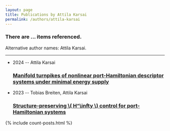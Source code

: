 ```yaml
---
layout: page
title: Publications by Attila Karsai
permalink: /authors/attila-karsai
---
```


<h3 id="number-posts">There are ... items referenced.</h3>
<p id='info-authors'>Alternative author names: Attila Karsai.</p>
<hr />
<ul class="post-list">
<li><span class='post-meta'>2024 -- Attila Karsai</span><h3><a class='post-link' href="{{ site.baseurl }}/manifold-turnpikes-of-nonlinear-port-hamiltonian-descriptor-systems-under-minimal-energy-supply">Manifold turnpikes of nonlinear port-Hamiltonian descriptor systems under minimal energy supply</a></h3></li>
<li><span class='post-meta'>2023 -- Tobias Breiten, Attila Karsai</span><h3><a class='post-link' href="{{ site.baseurl }}/structure-preserving-h-infty-control-for-port-hamiltonian-systems">Structure-preserving \( H^\infty \) control for port-Hamiltonian systems</a></h3></li>

</ul>
{% include count-posts.html %}
